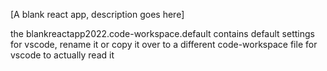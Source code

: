 [A blank react app, description goes here]

the blankreactapp2022.code-workspace.default contains default settings for vscode, rename it or copy it over to a different code-workspace file for vscode to actually read it
